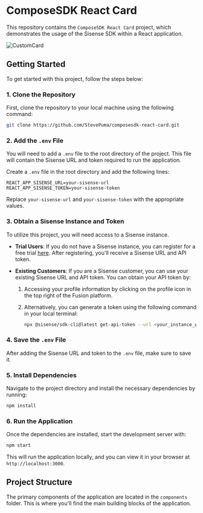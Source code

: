 # ComposeSDK React Card

This repository contains the `ComposeSDK React Card` project, which demonstrates the usage of the Sisense SDK within a React application.

![CustomCard](https://github.com/user-attachments/assets/34b04d40-ebd1-4831-b097-4d820fa4c1d5)



## Getting Started

To get started with this project, follow the steps below:

### 1. Clone the Repository

First, clone the repository to your local machine using the following command:

```bash
git clone https://github.com/StevePuma/composesdk-react-card.git
```

### 2. Add the `.env` File

You will need to add a `.env` file to the root directory of the project. This file will contain the Sisense URL and token required to run the application.

Create a `.env` file in the root directory and add the following lines:

```env
REACT_APP_SISENSE_URL=your-sisense-url
REACT_APP_SISENSE_TOKEN=your-sisense-token
```

Replace `your-sisense-url` and `your-sisense-token` with the appropriate values.

### 3. Obtain a Sisense Instance and Token

To utilize this project, you will need access to a Sisense instance.

- **Trial Users**: If you do not have a Sisense instance, you can register for a free trial [here](https://www.sisense.com/platform/compose-sdk-free-trial/). After registering, you'll receive a Sisense URL and API token.

- **Existing Customers**: If you are a Sisense customer, you can use your existing Sisense URL and API token. You can obtain your API token by:

  1. Accessing your profile information by clicking on the profile icon in the top right of the Fusion platform.
  2. Alternatively, you can generate a token using the following command in your local terminal:

     ```bash
     npx @sisense/sdk-cli@latest get-api-token --url <your_instance_url> --username <username>
     ```

### 4. Save the `.env` File

After adding the Sisense URL and token to the `.env` file, make sure to save it.

### 5. Install Dependencies

Navigate to the project directory and install the necessary dependencies by running:

```bash
npm install
```

### 6. Run the Application

Once the dependencies are installed, start the development server with:

```bash
npm start
```

This will run the application locally, and you can view it in your browser at `http://localhost:3000`.

## Project Structure

The primary components of the application are located in the `components` folder. This is where you'll find the main building blocks of the application.
